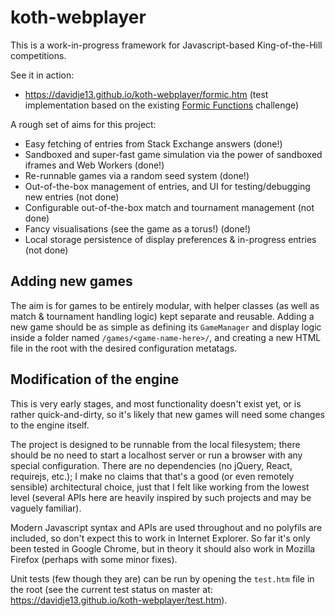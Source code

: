 # koth-webplayer

This is a work-in-progress framework for Javascript-based King-of-the-Hill competitions.

See it in action:

* https://davidje13.github.io/koth-webplayer/formic.htm
  (test implementation based on the existing [Formic Functions](https://codegolf.stackexchange.com/q/135102/8927) challenge)

A rough set of aims for this project:

* Easy fetching of entries from Stack Exchange answers (done!)
* Sandboxed and super-fast game simulation via the power of sandboxed iframes and Web Workers (done!)
* Re-runnable games via a random seed system (done!)
* Out-of-the-box management of entries, and UI for testing/debugging new entries (not done)
* Configurable out-of-the-box match and tournament management (not done)
* Fancy visualisations (see the game as a torus!) (done!)
* Local storage persistence of display preferences & in-progress entries (not done)

## Adding new games

The aim is for games to be entirely modular, with helper classes (as well as match & tournament handling logic) kept separate
and reusable. Adding a new game should be as simple as defining its `GameManager` and display logic inside a folder named
`/games/<game-name-here>/`, and creating a new HTML file in the root with the desired configuration metatags.

## Modification of the engine

This is very early stages, and most functionality doesn't exist yet, or is rather quick-and-dirty, so it's likely that new
games will need some changes to the engine itself.

The project is designed to be runnable from the local filesystem; there should be no need to start a localhost server or run a
browser with any special configuration. There are no dependencies (no jQuery, React, requirejs, etc.); I make no claims that
that's a good (or even remotely sensible) architectural choice, just that I felt like working from the lowest level (several
APIs here are heavily inspired by such projects and may be vaguely familiar).

Modern Javascript syntax and APIs are used throughout and no polyfils are included, so don't expect this to work in Internet
Explorer. So far it's only been tested in Google Chrome, but in theory it should also work in Mozilla Firefox (perhaps with
some minor fixes).

Unit tests (few though they are) can be run by opening the `test.htm` file in the root
(see the current test status on master at: https://davidje13.github.io/koth-webplayer/test.htm).
